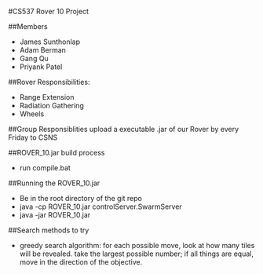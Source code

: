 #CS537 Rover 10 Project

##Members
* James Sunthonlap
* Adam Berman
* Gang Qu
* Priyank Patel

##Rover Responsibilities:
* Range Extension
* Radiation Gathering
* Wheels

##Group Responsiblities
upload a executable .jar of our Rover by every Friday to CSNS

##ROVER_10.jar build process
* run compile.bat

##Running the ROVER_10.jar
* Be in the root directory of the git repo
* java -cp ROVER_10.jar controlServer.SwarmServer
* java -jar ROVER_10.jar

##Search methods to try
* greedy search algorithm: for each possible move, look at how many tiles will be revealed. take the largest possible number; if all things are equal, move in the direction of the objective.

